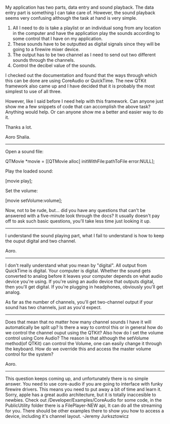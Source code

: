 My application has two parts, data entry and sound playback. The data entry part is something I can take care of. However, the sound playback seems very confusing although the task at hand is very simple.

1) All I need to do is take a playlist or an individual song from any location in the computer and have the application play the sounds according to some control that I have on my application. 
2) These sounds have to be outputted as digital signals since they will be going to a firewire mixer device. 
3) The output has to be two channel as I need to send out two different sounds through the channels.
4) Control the decibel value of the sounds.

I checked out the documentation and found that the ways through which this can be done are using CoreAudio or QuickTime. The new QTKit framework also came up and I have decided that it is probably the most simplest to use of all three. 

However, like I said before I need help with this framework. Can anyone just show me a few snippets of code that can accomplish the above task? Anything would help. Or can anyone show me a better and easier way to do it.

Thanks a lot.

Aoro Shalia.

----

Open a sound file:

    
QTMovie *movie = [[QTMovie alloc] initWithFile:pathToFile error:NULL];


Play the loaded sound:

    
[movie play];


Set the volume:

    
[movie setVolume:volume];


Now, not to be rude, but... did you have any questions that can't be answered with a five-minute look through the docs? It usually doesn't pay off to ask such basic questions, you'll take less time just looking it up.

----

I understand the sound playing part, what I fail to understand is how to keep the ouput digital and two channel.

Aoro.

----

I don't really understand what you mean by "digital". All output from QuickTime is digital. Your computer is digital. Whether the sound gets converted to analog before it leaves your computer depends on what audio device you're using. If you're using an audio device that outputs digital, then you'll get digital. If you're plugging in headphones, obviously you'll get analog.

As far as the number of channels, you'll get two-channel output if your sound has two channels, just as you'd expect.

----

Does that mean that no matter how many channel sounds I have it will automatically be split up? Is there a way to control this or in general how do we control the channel ouput using the QTKit? Also how do I set the volume control using Core Audio? The reason is that although the setVolume method(of QTKit) can control the Volume, one can easily change it through the keyboard. How do we override this and access the master volume control for the system?  

Aoro.

----

This question keeps coming up, and unfortunately there is no simple answer. You need to use core-audio if you are going to interface with funky firewire drivers. This means you need to put away a bit of time and learn it. Sorry, apple has a great audio architecture, but it is totally inaccesible to newbies. Check out /Developer/Examples/CoreAudio for some code, in the PublicUtility folder there is a FilePlayer-NEW api, It can do all the streaming for you. There should be other examples there to show you how to access a device, including it's channel layout.
-Jeremy Jurksztowicz
